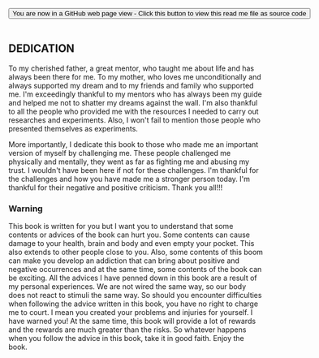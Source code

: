 <span style=display:none; >[You are now in a GitHub source code view - click this link to view Read Me file as a web page]( https://launchandlearn.github.io/index.html#online-version2/dedication.md "View file as a web page." ) </span>

<div><input type=button class = 'btn btn-secondary btn-sm' onclick="window.location.href='https://github.com/launchandlearn/launchandlearn.github.io/blob/master/online-version2/dedication.md'";
value='You are now in a GitHub web page view - Click this button to view this read me file as source code' class="btn btn-primary" title="Download versions available for you to remix" ></div>

<br>

## DEDICATION
To my cherished father, a great mentor, who taught me about life and has always been there for me. To my mother, who loves me unconditionally and always supported my dream and to my friends and family who supported me. I'm exceedingly thankful to my mentors who has always been my guide and helped me not to shatter my dreams against the wall. I'm also thankful to all the people who provided me with the resources I needed to carry out researches and experiments. Also, I won't fail to mention those people who presented themselves as experiments.

More importantly, I dedicate this book to those who made me an important version of myself by challenging me. These people challenged me physically and mentally, they went as far as fighting me and abusing my trust. I wouldn't have been here if not for these challenges. I'm thankful for the challenges and how you have made me a stronger person today. I'm thankful for their negative and positive criticism. Thank you all!!!

### Warning

This book is written for you but I want you to understand that some contents or advices of the book can hurt you. Some contents can cause damage to your health, brain and body and even empty your pocket. This also extends to other people close to you. Also, some contents of this boom can make you develop an addiction that can bring about positive and negative occurrences and at the same time, some contents of the book can be exciting. All the advices I have penned down in this book are a result of my personal experiences. We are not wired the same way, so our body does not react to stimuli the same way. So should you encounter difficulties when following the advice written in this book, you have no right to charge me to court. I mean you created your problems and injuries for yourself. I have warned you! At the same time, this book will provide a lot of rewards and the rewards are much greater than the risks. So whatever happens when you follow the advice in this book, take it in good faith. Enjoy the book.

